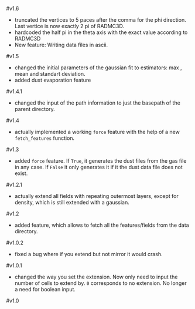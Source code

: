 #v1.6
* truncated the vertices to 5 paces after the comma for the phi direction. Last vertice is now exactly 2 pi of RADMC3D.
* hardcoded the half pi in the theta axis with the exact value according to RADMC3D
* New feature: Writing data files in ascii.

#v1.5
* changed the initial parameters of the gaussian fit to estimators: max , mean and standart deviation.
* added dust evaporation feature

#v1.4.1
* changed the input of the path information to just the basepath of the parent directory.

#v1.4
* actually implemented a working `force` feature with the help of a new `fetch_features` function.

#v1.3
* added `force` feature. If `True`, it generates the dust files from the gas file in any case. If `False` it only generates it if it the dust data file does not exist.

#v1.2.1
*  actually extend all fields with repeating outermost layers, except for density, which is still extended with a gaussian.

#v1.2
* added feature, which allows to fetch all the features/fields from the data directory.

#v1.0.2
* fixed a bug where if you extend but not mirror it would crash.

#v1.0.1
* changed the way you set the extension. Now only need to input the number of cells to extend by. `0` corresponds to no extension. No longer a need for boolean input.

#v1.0
